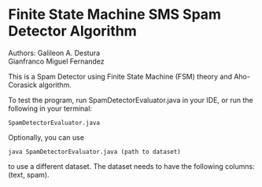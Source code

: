 # Finite State Machine SMS Spam Detector Algorithm

Authors:
Galileon A. Destura\
Gianfranco Miguel Fernandez

This is a Spam Detector using Finite State Machine (FSM) theory and Aho-Corasick algorithm.

To test the program, run SpamDetectorEvaluator.java in your IDE, or run the following in your terminal:

```
SpamDetectorEvaluator.java
```

Optionally, you can use 

```
java SpamDetectorEvaluator.java (path to dataset)
```

to use a different dataset. The dataset needs to have the following columns: (text, spam).
